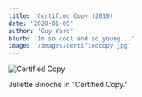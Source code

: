```yaml
---
title: 'Certified Copy (2010)'
date: '2020-01-05'
author: 'Guy Yard'
blurb: 'Im so cool and so young...'
image: '/images/certifiedcopy.jpg'
---
```


![Certified Copy](/images/certifiedcopy.jpg)

Juliette Binoche in "Certified Copy."
